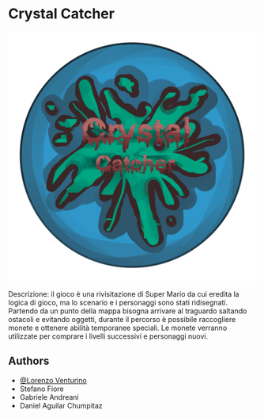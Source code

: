 # Crystal Catcher

![Logo](src/images/logo.PNG)

Descrizione: il gioco è una rivisitazione di Super Mario da cui eredita la logica di gioco, ma lo scenario e i personaggi sono stati ridisegnati.
Partendo da un punto della mappa bisogna arrivare al traguardo saltando ostacoli e evitando oggetti, durante il percorso è possibile raccogliere monete e ottenere abilità temporanee speciali.
Le monete verranno utilizzate per comprare i livelli successivi e personaggi nuovi.

## Authors

- [@Lorenzo Venturino](https://www.github.com/loryventx99)
- Stefano Fiore
- Gabriele Andreani
- Daniel Aguilar Chumpitaz
